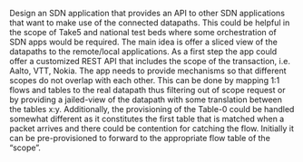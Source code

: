 Design an SDN application that provides an API to other SDN applications that want to make use of the connected datapaths. This could be helpful in the scope of Take5 and national test beds where some orchestration of SDN apps would be required. The main idea is offer a sliced view of the datapaths to the remote/local applications. As a first step the app could offer a customized REST API that includes the scope of the transaction, i.e. Aalto, VTT, Nokia. The app needs to provide mechanisms so that different scopes do not overlap with each other. This can be done by mapping 1:1 flows and tables to the real datapath thus filtering out of scope request or by providing a jailed-view of the datapath with some translation between the tables x:y. Additionally, the provisioning of the Table-0 could be handled somewhat different as it constitutes the first table that is matched when a packet arrives and there could be contention for catching the flow. Initially it can be pre-provisioned to forward to the appropriate flow table of the “scope”.
